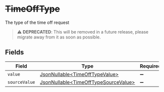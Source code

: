 # ~~TimeOffType~~

The type of the time off request

> :warning: **DEPRECATED**: This will be removed in a future release, please migrate away from it as soon as possible.


## Fields

| Field                                                                                      | Type                                                                                       | Required                                                                                   | Description                                                                                |
| ------------------------------------------------------------------------------------------ | ------------------------------------------------------------------------------------------ | ------------------------------------------------------------------------------------------ | ------------------------------------------------------------------------------------------ |
| `value`                                                                                    | [JsonNullable\<TimeOffTypeValue>](../../models/components/TimeOffTypeValue.md)             | :heavy_minus_sign:                                                                         | N/A                                                                                        |
| `sourceValue`                                                                              | [JsonNullable\<TimeOffTypeSourceValue>](../../models/components/TimeOffTypeSourceValue.md) | :heavy_minus_sign:                                                                         | N/A                                                                                        |